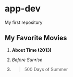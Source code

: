 # app-dev
My first repository


## My Favorite Movies
1. **About Time (2013)**

2. *Before Sunrise*

3. > 500 Days of Summer
